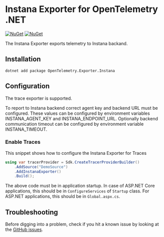# Instana Exporter for OpenTelemetry .NET

[![NuGet](https://img.shields.io/nuget/v/OpenTelemetry.Exporter.Instana.svg)](https://www.nuget.org/packages/OpenTelemetry.Exporter.Instana)
[![NuGet](https://img.shields.io/nuget/dt/OpenTelemetry.Exporter.Instana.svg)](https://www.nuget.org/packages/OpenTelemetry.Exporter.Instana)

The Instana Exporter exports telemetry to Instana backand.

## Installation

```shell
dotnet add package OpenTelemetry.Exporter.Instana
```

## Configuration

The trace exporter is supported. 

To report to Instana backend correct agent key and backend URL must be configured. These values can be configured by environment variables INSTANA_AGENT_KEY and  INSTANA_ENDPOINT_URL.
Optionally backend communication timeout can be configured by environment variable INSTANA_TIMEOUT.

### Enable Traces

This snippet shows how to configure the Instana Exporter for Traces

```csharp
using var tracerProvider = Sdk.CreateTracerProviderBuilder()
    .AddSource("DemoSource")
    .AddInstanaExporter()
    .Build();
```

The above code must be in application startup. In case of ASP.NET Core
applications, this should be in `ConfigureServices` of `Startup` class.
For ASP.NET applications, this should be in `Global.aspx.cs`.

## Troubleshooting

Before digging into a problem, check if you hit a known issue by looking at the [GitHub
issues](https://github.com/open-telemetry/opentelemetry-dotnet-contrib/issues).
